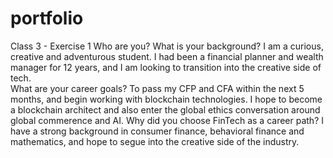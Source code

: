 # portfolio
Class 3 - Exercise 1
Who are you? What is your background?
I am a curious, creative and adventurous student.  I had been a financial planner and wealth manager for 12 years, and I am looking to transition into the creative side of tech.  
What are your career goals?
To pass my CFP and CFA within the next 5 months, and begin working with blockchain technologies.  I hope to become a blockchain architect and also enter the global ethics conversation around global commerence and AI.
Why did you choose FinTech as a career path?
I have a strong background in consumer finance, behavioral finance and mathematics, and hope to segue into the creative side of the industry.  
